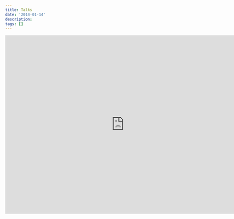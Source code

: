 ```yaml
---
title: Talks
date: '2014-01-14'
description:
tags: []
---
```


<iframe src="http://www.slideshare.net/amanking/slideshelf" width="760px" height="570px" frameborder="0" marginwidth="0" marginheight="0" scrolling="no" style="border:none;" allowfullscreen webkitallowfullscreen mozallowfullscreen></iframe>
